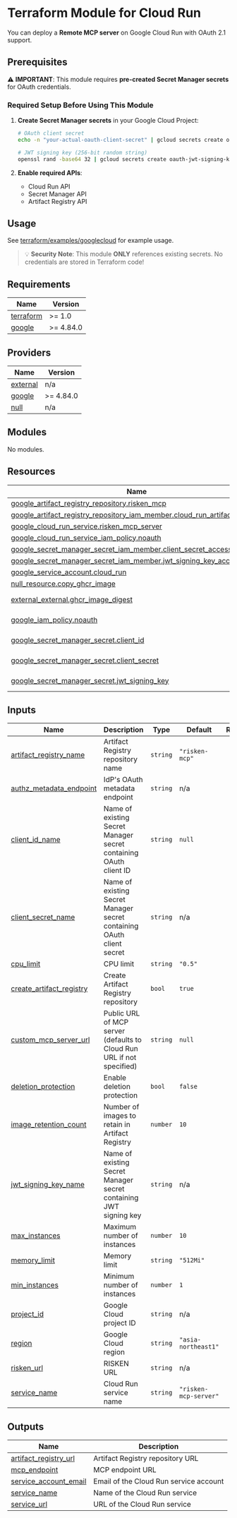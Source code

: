 # Terraform Module for Cloud Run

You can deploy a **Remote MCP server** on Google Cloud Run with OAuth 2.1 support.

## Prerequisites

⚠️ **IMPORTANT**: This module requires **pre-created Secret Manager secrets** for OAuth credentials.

### Required Setup Before Using This Module

1. **Create Secret Manager secrets** in your Google Cloud Project:
   ```bash
   # OAuth client secret
   echo -n "your-actual-oauth-client-secret" | gcloud secrets create oauth-client-secret --data-file=-
   
   # JWT signing key (256-bit random string)
   openssl rand -base64 32 | gcloud secrets create oauth-jwt-signing-key --data-file=-
   ```

2. **Enable required APIs**:
   - Cloud Run API
   - Secret Manager API
   - Artifact Registry API

## Usage

See [terraform/examples/googlecloud](../../examples/googlecloud) for example usage.

> 💡 **Security Note**: This module **ONLY** references existing secrets. No credentials are stored in Terraform code!


<!-- BEGIN_TF_DOCS -->
## Requirements

| Name | Version |
|------|---------|
| <a name="requirement_terraform"></a> [terraform](#requirement\_terraform) | >= 1.0 |
| <a name="requirement_google"></a> [google](#requirement\_google) | >= 4.84.0 |

## Providers

| Name | Version |
|------|---------|
| <a name="provider_external"></a> [external](#provider\_external) | n/a |
| <a name="provider_google"></a> [google](#provider\_google) | >= 4.84.0 |
| <a name="provider_null"></a> [null](#provider\_null) | n/a |

## Modules

No modules.

## Resources

| Name | Type |
|------|------|
| [google_artifact_registry_repository.risken_mcp](https://registry.terraform.io/providers/hashicorp/google/latest/docs/resources/artifact_registry_repository) | resource |
| [google_artifact_registry_repository_iam_member.cloud_run_artifact_registry](https://registry.terraform.io/providers/hashicorp/google/latest/docs/resources/artifact_registry_repository_iam_member) | resource |
| [google_cloud_run_service.risken_mcp_server](https://registry.terraform.io/providers/hashicorp/google/latest/docs/resources/cloud_run_service) | resource |
| [google_cloud_run_service_iam_policy.noauth](https://registry.terraform.io/providers/hashicorp/google/latest/docs/resources/cloud_run_service_iam_policy) | resource |
| [google_secret_manager_secret_iam_member.client_secret_accessor](https://registry.terraform.io/providers/hashicorp/google/latest/docs/resources/secret_manager_secret_iam_member) | resource |
| [google_secret_manager_secret_iam_member.jwt_signing_key_accessor](https://registry.terraform.io/providers/hashicorp/google/latest/docs/resources/secret_manager_secret_iam_member) | resource |
| [google_service_account.cloud_run](https://registry.terraform.io/providers/hashicorp/google/latest/docs/resources/service_account) | resource |
| [null_resource.copy_ghcr_image](https://registry.terraform.io/providers/hashicorp/null/latest/docs/resources/resource) | resource |
| [external_external.ghcr_image_digest](https://registry.terraform.io/providers/hashicorp/external/latest/docs/data-sources/external) | data source |
| [google_iam_policy.noauth](https://registry.terraform.io/providers/hashicorp/google/latest/docs/data-sources/iam_policy) | data source |
| [google_secret_manager_secret.client_id](https://registry.terraform.io/providers/hashicorp/google/latest/docs/data-sources/secret_manager_secret) | data source |
| [google_secret_manager_secret.client_secret](https://registry.terraform.io/providers/hashicorp/google/latest/docs/data-sources/secret_manager_secret) | data source |
| [google_secret_manager_secret.jwt_signing_key](https://registry.terraform.io/providers/hashicorp/google/latest/docs/data-sources/secret_manager_secret) | data source |

## Inputs

| Name | Description | Type | Default | Required |
|------|-------------|------|---------|:--------:|
| <a name="input_artifact_registry_name"></a> [artifact\_registry\_name](#input\_artifact\_registry\_name) | Artifact Registry repository name | `string` | `"risken-mcp"` | no |
| <a name="input_authz_metadata_endpoint"></a> [authz\_metadata\_endpoint](#input\_authz\_metadata\_endpoint) | IdP's OAuth metadata endpoint | `string` | n/a | yes |
| <a name="input_client_id_name"></a> [client\_id\_name](#input\_client\_id\_name) | Name of existing Secret Manager secret containing OAuth client ID | `string` | `null` | no |
| <a name="input_client_secret_name"></a> [client\_secret\_name](#input\_client\_secret\_name) | Name of existing Secret Manager secret containing OAuth client secret | `string` | n/a | yes |
| <a name="input_cpu_limit"></a> [cpu\_limit](#input\_cpu\_limit) | CPU limit | `string` | `"0.5"` | no |
| <a name="input_create_artifact_registry"></a> [create\_artifact\_registry](#input\_create\_artifact\_registry) | Create Artifact Registry repository | `bool` | `true` | no |
| <a name="input_custom_mcp_server_url"></a> [custom\_mcp\_server\_url](#input\_custom\_mcp\_server\_url) | Public URL of MCP server (defaults to Cloud Run URL if not specified) | `string` | `null` | no |
| <a name="input_deletion_protection"></a> [deletion\_protection](#input\_deletion\_protection) | Enable deletion protection | `bool` | `false` | no |
| <a name="input_image_retention_count"></a> [image\_retention\_count](#input\_image\_retention\_count) | Number of images to retain in Artifact Registry | `number` | `10` | no |
| <a name="input_jwt_signing_key_name"></a> [jwt\_signing\_key\_name](#input\_jwt\_signing\_key\_name) | Name of existing Secret Manager secret containing JWT signing key | `string` | n/a | yes |
| <a name="input_max_instances"></a> [max\_instances](#input\_max\_instances) | Maximum number of instances | `number` | `10` | no |
| <a name="input_memory_limit"></a> [memory\_limit](#input\_memory\_limit) | Memory limit | `string` | `"512Mi"` | no |
| <a name="input_min_instances"></a> [min\_instances](#input\_min\_instances) | Minimum number of instances | `number` | `1` | no |
| <a name="input_project_id"></a> [project\_id](#input\_project\_id) | Google Cloud project ID | `string` | n/a | yes |
| <a name="input_region"></a> [region](#input\_region) | Google Cloud region | `string` | `"asia-northeast1"` | no |
| <a name="input_risken_url"></a> [risken\_url](#input\_risken\_url) | RISKEN URL | `string` | n/a | yes |
| <a name="input_service_name"></a> [service\_name](#input\_service\_name) | Cloud Run service name | `string` | `"risken-mcp-server"` | no |

## Outputs

| Name | Description |
|------|-------------|
| <a name="output_artifact_registry_url"></a> [artifact\_registry\_url](#output\_artifact\_registry\_url) | Artifact Registry repository URL |
| <a name="output_mcp_endpoint"></a> [mcp\_endpoint](#output\_mcp\_endpoint) | MCP endpoint URL |
| <a name="output_service_account_email"></a> [service\_account\_email](#output\_service\_account\_email) | Email of the Cloud Run service account |
| <a name="output_service_name"></a> [service\_name](#output\_service\_name) | Name of the Cloud Run service |
| <a name="output_service_url"></a> [service\_url](#output\_service\_url) | URL of the Cloud Run service |
<!-- END_TF_DOCS -->